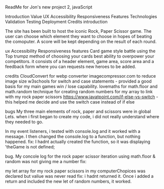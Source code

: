 ReadMe for Jon's new project 2, javaScript

Introduction
Value
UX
Accessibility
Responsiveness
Features
Technologies
Validation
Testing
Deployment
Credits
introduction

The site has been built to host the iconic Rock, Paper Scissor game.
The user can choose which element they want to choose in hopes of beating the comoputer. 
A score will be kept depending on the result of each round.


ux
Accessibility
Responsiveness
features
Card game style battle using the Top trumpz method of choosing your cards best ability to overpower your competitors.
it consists of a header element, game area, score area and a feedback form where you can requests new heroes to be added.


credits
CloudConvert for webp converter imagecompressor.com to reduce image size
w3schools for switch and case statements - provided a good basis for my main games win / lose capability.
lovemaths for math.floor and math.random technique for creating random numbers for my array to link with my rock paper scissors
https://www.javatpoint.com/if-else-vs-switch - this helped me decide and use the switch case instead of if else 

bugs
My three main elements of rock, paper and scissors were in global Lets. when i first began to create my code, i did not really understand where they needed to go. 

In my event listeners, i tested with console.log and it worked with a message. I then changed the console.log to a function, but nothing happened.
fix: I hadnt actually created the function, so it was displaying 'theGame is not defined;

bug. My concole log for the rock paper scissor iteration using math.floor & random was not giving me a number
fix:

my let array for my rock paper scissors in my computerChopices was declared but valiue was never read
fix: i hadnt returned it. Once i added a return and included the new let of random numbers, it worked.